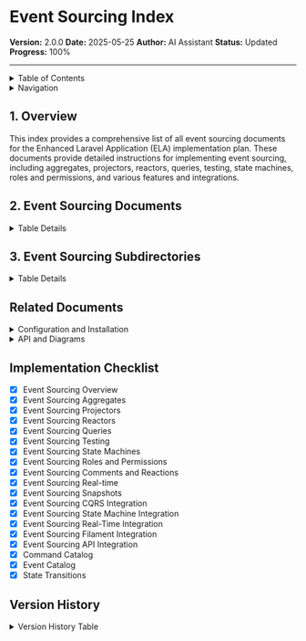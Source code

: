 # Event Sourcing Index

**Version:** 2.0.0
**Date:** 2025-05-25
**Author:** AI Assistant
**Status:** Updated
**Progress:** 100%

---

<details>
<summary>Table of Contents</summary>

- [1. Overview](#1-overview)
- [2. Event Sourcing Documents](#2-event-sourcing-documents)
- [3. Event Sourcing Subdirectories](#3-event-sourcing-subdirectories)
- [4. Related Documents](#4-related-documents)
- [5. Version History](#5-version-history)
</details>

<details>
<summary>Navigation</summary>

**Main:**
[Home](../../000-readme.md) |
[Documentation Index](../../000-index.md) |
[Implementation Plan Index](../000-index.md)

**You are here:**
[Home](../../000-readme.md) >
[Documentation Index](../../000-index.md) >
[Implementation Plan Index](../000-index.md) >
**Event Sourcing Index**

</details>

## 1. Overview

This index provides a comprehensive list of all event sourcing documents for the Enhanced Laravel Application (ELA) implementation plan. These documents provide detailed instructions for implementing event sourcing, including aggregates, projectors, reactors, queries, testing, state machines, roles and permissions, and various features and integrations.

## 2. Event Sourcing Documents

<details>
<summary>Table Details</summary>

| Document | Description |
| --- | --- |
| [010-overview.md](./010-overview.md) | Overview of event sourcing implementation |
| [030-projectors.md](./030-projectors.md) | Projectors implementation |
| [040-reactors.md](./040-reactors.md) | Reactors implementation |
| [050-implementation.md](./050-implementation.md) | Event sourcing implementation details |
| [060-queries.md](./060-queries.md) | Queries implementation |
| [070-testing.md](./070-testing.md) | Testing event sourcing |
| [080-state-machines.md](./080-state-machines.md) | State machines implementation |
| [090-roles-permissions.md](./090-roles-permissions.md) | Roles and permissions implementation |

</details>

## 3. Event Sourcing Subdirectories

<details>
<summary>Table Details</summary>

| Subdirectory | Description |
| --- | --- |
| [020-aggregates](./020-aggregates/000-index.md) | Aggregates implementation |
| [100-catalogs](./100-catalogs/000-index.md) | Command and event catalogs |
| [110-features](./110-features/000-index.md) | Event sourcing features |
| [120-integrations](./120-integrations/000-index.md) | Event sourcing integrations |

</details>

## Related Documents

<details>
<summary>Configuration and Installation</summary>

- [CQRS Configuration](../../030-core-components/030-cqrs-configuration.md) - Configuration for Command-Query Responsibility Segregation
- [Package Installation](../../030-core-components/010-package-installation.md) - Installation of required packages
</details>

<details>
<summary>API and Diagrams</summary>

- [API Documentation](../../030-core-components/050-api-documentation.md) - Documentation for the API endpoints
- [Event Sourcing Diagrams](../../../illustrations/README.md#event-sourcing-diagrams) - Visual representations of event
sourcing concepts
</details>

## Implementation Checklist

- [x] Event Sourcing Overview
- [x] Event Sourcing Aggregates
- [x] Event Sourcing Projectors
- [x] Event Sourcing Reactors
- [x] Event Sourcing Queries
- [x] Event Sourcing Testing
- [x] Event Sourcing State Machines
- [x] Event Sourcing Roles and Permissions
- [x] Event Sourcing Comments and Reactions
- [x] Event Sourcing Real-time
- [x] Event Sourcing Snapshots
- [x] Event Sourcing CQRS Integration
- [x] Event Sourcing State Machine Integration
- [x] Event Sourcing Real-Time Integration
- [x] Event Sourcing Filament Integration
- [x] Event Sourcing API Integration
- [x] Command Catalog
- [x] Event Catalog
- [x] State Transitions

## Version History

<details>
<summary>Version History Table</summary>

| Version | Date       | Changes                                                                                            | Author       |
| ------- | ---------- | -------------------------------------------------------------------------------------------------- | ------------ |
| 1.3.0   | 2025-05-20 | Added reference catalogs (command catalog, event catalog, state transitions)                       | AI Assistant |
| 1.2.0   | 2025-05-19 | Added integration components (snapshots, CQRS, state machine, real-time, Filament, API)            | AI Assistant |
| 1.1.0   | 2025-05-18 | Added table of contents, missing implementation link, diagram references, and collapsible sections | AI Assistant |
| 1.0.0   | 2025-05-18 | Initial version                                                                                    | AI Assistant |

</details>
